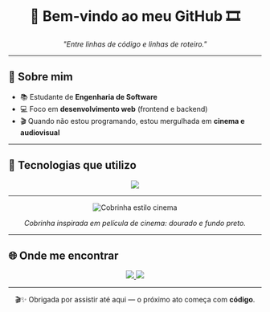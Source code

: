 <!-- 🎬 Abertura estilo cinema -->
<h1 align="center">🎥 Bem-vindo ao meu GitHub 🎞️</h1>

<p align="center">
  <em>"Entre linhas de código e linhas de roteiro."</em>
</p>

---

## 🌟 Sobre mim  
- 📚 Estudante de **Engenharia de Software**  
- 💻 Foco em **desenvolvimento web** (frontend e backend)  
- 🎬 Quando não estou programando, estou mergulhada em **cinema e audiovisual**  

---

## 🚀 Tecnologias que utilizo
<p align="center">
  <img src="https://skillicons.dev/icons?i=html,css,js,ts,react,next,angular,java,spring&theme=dark" />
</p>

---

<!-- 🎞️ Cobrinha estilo cinema -->
<p align="center">
  <img src="https://raw.githubusercontent.com/platane/snk/master/output/github-contribution-grid-snake.svg?color=FFD700&bg=000000" alt="Cobrinha estilo cinema" />
</p>
<p align="center"><em>Cobrinha inspirada em película de cinema: dourado e fundo preto.</em></p>

---

## 🌐 Onde me encontrar  
<p align="center">
  <a href="https://www.linkedin.com/in/isabela-miranda-3b2538324/" target="_blank">
    <img src="https://img.shields.io/badge/LinkedIn-%230077B5.svg?style=for-the-badge&logo=linkedin&logoColor=white"/>
  </a>
  <a href="mailto:mirandaisabela821@gmail.com">
    <img src="https://img.shields.io/badge/Email-%23EA4335.svg?style=for-the-badge&logo=gmail&logoColor=white"/>
  </a>
</p>

---

<p align="center">
  🎬✨ Obrigada por assistir até aqui — o próximo ato começa com <strong>código</strong>.  
</p>
